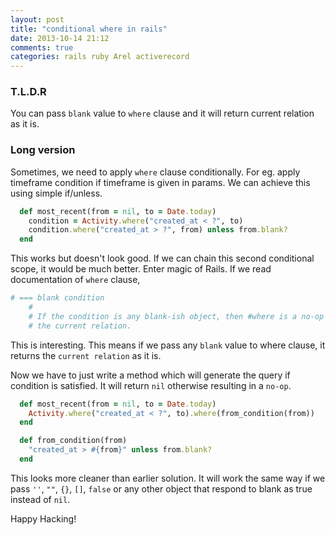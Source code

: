 ```yaml
---
layout: post
title: "conditional where in rails"
date: 2013-10-14 21:12
comments: true
categories: rails ruby Arel activerecord
---
```


### T.L.D.R

You can pass `blank` value to `where` clause and it will return
current relation as it is.


### Long version
Sometimes, we need to apply `where` clause conditionally.
For eg. apply timeframe condition if timeframe is given in params.
We can achieve this using simple if/unless.

``` ruby
  def most_recent(from = nil, to = Date.today)
    condition = Activity.where("created_at < ?", to)
    condition.where("created_at > ?", from) unless from.blank?
  end
```
<!-- more -->

This works but doesn't look good. If we can chain this second
conditional scope, it would be much better.
Enter magic of Rails. If we read documentation of `where` clause,

``` ruby
# === blank condition
    #
    # If the condition is any blank-ish object, then #where is a no-op and returns
    # the current relation.
```
This is interesting. This means if we pass any `blank` value to where
clause, it returns the `current relation` as it is.

Now we have to just write a method which will generate the query if
condition is satisfied. It will return `nil` otherwise resulting in a
`no-op`.

``` ruby
  def most_recent(from = nil, to = Date.today)
    Activity.where("created_at < ?", to).where(from_condition(from))
  end
```

``` ruby
  def from_condition(from)
    "created_at > #{from}" unless from.blank?
  end
```

This looks more cleaner than earlier solution. It will work the same
way if we pass `''`, `""`, `{}`, `[]`, `false` or any other object
that respond to blank as true instead of `nil`.

Happy Hacking!
